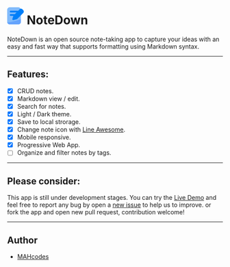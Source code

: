 # ![logo](logo.svg) NoteDown 
NoteDown is an open source note-taking app to capture your ideas with an easy and fast way that supports formatting using Markdown syntax.


---
## Features: 
- [x] CRUD notes.
- [x] Markdown view / edit.
- [x] Search for notes.
- [x] Light / Dark theme.
- [x] Save to local strorage.
- [x] Change note icon with [Line Awesome](https://icons8.com/line-awesome).
- [x] Mobile responsive.
- [x] Progressive Web App.
- [ ] Organize and filter notes by tags.

---
## Please consider:
This app is still under development stages. You can try the [Live Demo](https://MAHcodes.github.io/NoteDown/) and feel free to report any bug by open a [new issue](https://github.com/MAHcodes/notedown/issues) to help us to improve. or fork the app and open new pull request, contribution welcome!

---

## Author
- [MAHcodes](https://github.com/MAHcodes)
